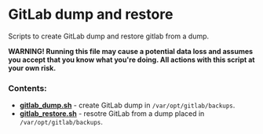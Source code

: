 GitLab dump and restore
=======================

Scripts to create GitLab dump and restore gitlab from a dump.

**WARNING! Running this file may cause a potential data loss and assumes you accept that you know what you're doing. All
actions with this script at your own risk.**

### Contents:

- [**gitlab_dump.sh**](gitlab_dump.sh) - create GitLab dump in `/var/opt/gitlab/backups`.
- [**gitlab_restore.sh**](gitlab_restore.sh) - resotre GitLab from a dump placed in `/var/opt/gitlab/backups`.
